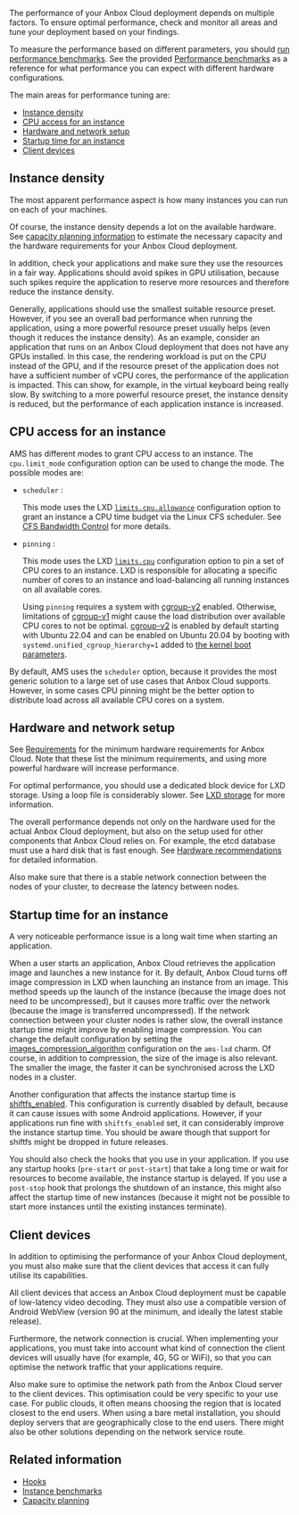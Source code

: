 The performance of your Anbox Cloud deployment depends on multiple factors. To ensure optimal performance, check and monitor all areas and tune your deployment based on your findings.

To measure the performance based on different parameters, you should [run performance benchmarks](https://discourse.ubuntu.com/t/how-to-run-benchmarks/17770). See the provided [Performance benchmarks](https://discourse.ubuntu.com/t/performance-benchmarks/24709) as a reference for what performance you can expect with different hardware configurations.

The main areas for performance tuning are:

- [Instance density](#instance-density)
- [CPU access for an instance](#instance-cpu-access)
- [Hardware and network setup](#hardware-setup)
- [Startup time for an instance](#startup-time)
- [Client devices](#client-devices)

<a name="instance-density"></a>
## Instance density

The most apparent performance aspect is how many instances you can run on each of your machines.

Of course, the instance density depends a lot on the available hardware. See [capacity planning information](https://discourse.ubuntu.com/t/about-capacity-planning/28717) to estimate the necessary capacity and the hardware requirements for your Anbox Cloud deployment.

In addition, check your applications and make sure they use the resources in a fair way. Applications should avoid spikes in GPU utilisation, because such spikes require the application to reserve more resources and therefore reduce the instance density.

Generally, applications should use the smallest suitable resource preset. However, if you see an overall bad performance when running the application, using a more powerful resource preset usually helps (even though it reduces the instance density). As an example, consider an application that runs on an Anbox Cloud deployment that does not have any GPUs installed. In this case, the rendering workload is put on the CPU instead of the GPU, and if the resource preset of the application does not have a sufficient number of vCPU cores, the performance of the application is impacted. This can show, for example, in the virtual keyboard being really slow. By switching to a more powerful resource preset, the instance density is reduced, but the performance of each application instance is increased.

<a name="instance-cpu-access"></a>
## CPU access for an instance

AMS has different modes to grant CPU access to an instance. The `cpu.limit_mode` configuration option can be used to change the mode. The possible modes are:

* `scheduler` :

    This mode uses the LXD [`limits.cpu.allowance`](https://documentation.ubuntu.com/lxd/en/latest/reference/instance_options/#cpu-limits) configuration option to grant an instance a CPU time budget via the Linux CFS scheduler. See [CFS Bandwidth Control](https://www.kernel.org/doc/html/latest/scheduler/sched-bwc.html) for more details.
* `pinning` :

   This mode uses the LXD [`limits.cpu`](https://documentation.ubuntu.com/lxd/en/latest/reference/instance_options/#cpu-limits) configuration option to pin a set of CPU cores to an instance. LXD is responsible for allocating a specific number of cores to an instance and load-balancing all running instances on all available cores.

   Using `pinning` requires a system with [cgroup-v2](https://docs.kernel.org/admin-guide/cgroup-v2.html) enabled. Otherwise, limitations of [cgroup-v1](https://docs.kernel.org/admin-guide/cgroup-v1/index.html) might cause the load distribution over available CPU cores to not be optimal. [cgroup-v2](https://docs.kernel.org/admin-guide/cgroup-v2.html) is enabled by default starting with Ubuntu 22.04 and can be enabled on Ubuntu 20.04 by booting with `systemd.unified_cgroup_hierarchy=1` added to [the kernel boot parameters](https://wiki.ubuntu.com/Kernel/KernelBootParameters).

By default, AMS uses the `scheduler` option, because it provides the most generic solution to a large set of use cases that Anbox Cloud supports. However, in some cases CPU pinning might be the better option to distribute load across all available CPU cores on a system.

<a name="hardware-setup"></a>
## Hardware and network setup

See [Requirements](https://discourse.ubuntu.com/t/installation-requirements/17734) for the minimum hardware requirements for Anbox Cloud. Note that these list the minimum requirements, and using more powerful hardware will increase performance.

For optimal performance, you should use a dedicated block device for LXD storage. Using a loop file is considerably slower. See [LXD storage](https://discourse.ubuntu.com/t/anbox-cloud-overview/17802#lxd-storage) for more information.

The overall performance depends not only on the hardware used for the actual Anbox Cloud deployment, but also on the setup used for other components that Anbox Cloud relies on. For example, the etcd database must use a hard disk that is fast enough. See [Hardware recommendations](https://etcd.io/docs/v3.5/op-guide/hardware/) for detailed information.

Also make sure that there is a stable network connection between the nodes of your cluster, to decrease the latency between nodes.

<a name="startup-time"></a>
## Startup time for an instance

A very noticeable performance issue is a long wait time when starting an application.

When a user starts an application, Anbox Cloud retrieves the application image and launches a new instance for it. By default, Anbox Cloud turns off image compression in LXD when launching an instance from an image. This method speeds up the launch of the instance (because the image does not need to be uncompressed), but it causes more traffic over the network (because the image is transferred uncompressed). If the network connection between your cluster nodes is rather slow, the overall instance startup time might improve by enabling image compression. You can change the default configuration by setting the [images_compression_algorithm](https://charmhub.io/ams-lxd/configure#images_compression_algorithm) configuration on the `ams-lxd` charm. Of course, in addition to compression, the size of the image is also relevant. The smaller the image, the faster it can be synchronised across the LXD nodes in a cluster.

Another configuration that affects the instance startup time is [shiftfs_enabled](https://charmhub.io/ams-lxd/configure#shiftfs_enabled). This configuration is currently disabled by default, because it can cause issues with some Android applications. However, if your applications run fine with `shiftfs_enabled` set, it can considerably improve the instance startup time. You should be aware though that support for shiftfs might be dropped in future releases.

You should also check the hooks that you use in your application. If you use any startup hooks (`pre-start` or `post-start`) that take a long time or wait for resources to become available, the instance startup is delayed. If you use a `post-stop` hook that prolongs the shutdown of an instance, this might also affect the startup time of new instances (because it might not be possible to start more instances until the existing instances terminate).

<a name="client-devices"></a>
## Client devices

In addition to optimising the performance of your Anbox Cloud deployment, you must also make sure that the client devices that access it can fully utilise its capabilities.

All client devices that access an Anbox Cloud deployment must be capable of low-latency video decoding. They must also use a compatible version of Android WebView (version 90 at the minimum, and ideally the latest stable release).

Furthermore, the network connection is crucial. When implementing your applications, you must take into account what kind of connection the client devices will usually have (for example, 4G, 5G or WiFi), so that you can optimise the network traffic that your applications require.

Also make sure to optimise the network path from the Anbox Cloud server to the client devices. This optimisation could be very specific to your use case. For public clouds, it often means choosing the region that is located closest to the end users. When using a bare metal installation, you should deploy servers that are geographically close to the end users. There might also be other solutions depending on the network service route.

## Related information
* [Hooks](https://discourse.ubuntu.com/t/28555)
* [Instance benchmarks](https://discourse.ubuntu.com/t/17770#instance-benchmarks)
* [Capacity planning](https://discourse.ubuntu.com/t/28717)
